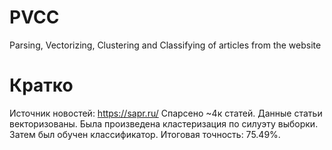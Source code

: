 # PVCC
Parsing, Vectorizing, Clustering and Classifying of articles from the website
# Кратко
Источник новостей: https://sapr.ru/
Спарсено ~4к статей.
Данные статьи векторизованы.
Была произведена кластеризация по силуэту выборки.
Затем был обучен классификатор.
Итоговая точность: 75.49%.
